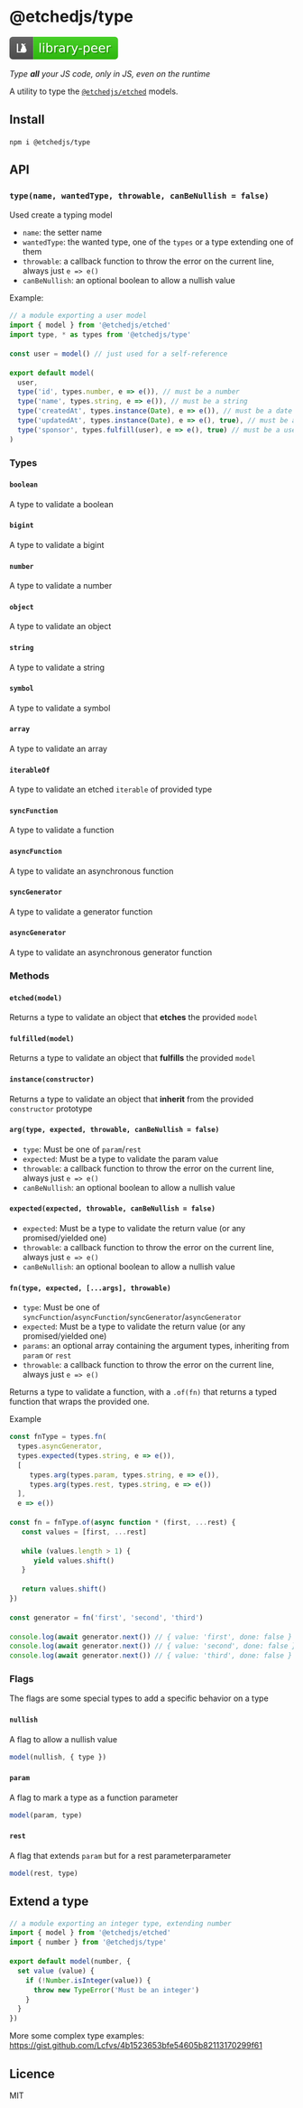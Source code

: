 # @etchedjs/type

[![](https://raw.githubusercontent.com/Lcfvs/library-peer/main/badge.svg)](https://github.com/Lcfvs/library-peer#readme)

_Type **all** your JS code, only in JS, even on the runtime_

A utility to type the [`@etchedjs/etched`](https://github.com/etchedjs/etched) models.


## Install

`npm i @etchedjs/type`


## API

### `type(name, wantedType, throwable, canBeNullish = false)`

Used create a typing model
 * `name`: the setter name
 * `wantedType`: the wanted type, one of the `types` or a type extending one of them
 * `throwable`: a callback function to throw the error on the current line, always just `e => e()`
 * `canBeNullish`: an optional boolean to allow a nullish value

Example:
```js
// a module exporting a user model
import { model } from '@etchedjs/etched'
import type, * as types from '@etchedjs/type'

const user = model() // just used for a self-reference

export default model(
  user,
  type('id', types.number, e => e()), // must be a number
  type('name', types.string, e => e()), // must be a string
  type('createdAt', types.instance(Date), e => e()), // must be a date
  type('updatedAt', types.instance(Date), e => e(), true), // must be a date or nullish
  type('sponsor', types.fulfill(user), e => e(), true) // must be a user or nullish
)
```

### Types

#### `boolean`

A type to validate a boolean

#### `bigint`

A type to validate a bigint

#### `number`

A type to validate a number

#### `object`

A type to validate an object

#### `string`

A type to validate a string

#### `symbol`

A type to validate a symbol

#### `array`

A type to validate an array

#### `iterableOf`

A type to validate an etched `iterable` of provided type

#### `syncFunction`

A type to validate a function

#### `asyncFunction`

A type to validate an asynchronous function

#### `syncGenerator`

A type to validate a generator function

#### `asyncGenerator`

A type to validate an asynchronous generator function

### Methods

#### `etched(model)`

Returns a type to validate an object that **etches** the provided `model` 

#### `fulfilled(model)`

Returns a type to validate an object that **fulfills** the provided `model` 

#### `instance(constructor)`

Returns a type to validate an object that **inherit** from the provided `constructor` prototype

#### `arg(type, expected, throwable, canBeNullish = false)`

* `type`: Must be one of `param`/`rest`
* `expected`: Must be a type to validate the param value
* `throwable`: a callback function to throw the error on the current line, always just `e => e()`
* `canBeNullish`: an optional boolean to allow a nullish value

#### `expected(expected, throwable, canBeNullish = false)`

* `expected`: Must be a type to validate the return value (or any promised/yielded one)
* `throwable`: a callback function to throw the error on the current line, always just `e => e()`
* `canBeNullish`: an optional boolean to allow a nullish value

#### `fn(type, expected, [...args], throwable)`

* `type`: Must be one of `syncFunction`/`asyncFunction`/`syncGenerator`/`asyncGenerator`
* `expected`: Must be a type to validate the return value (or any promised/yielded one)
* `params`: an optional array containing the argument types, inheriting from `param` or `rest`
* `throwable`: a callback function to throw the error on the current line, always just `e => e()`
  
Returns a type to validate a function, with a `.of(fn)` that returns a typed function that wraps the provided one.

Example
```js
const fnType = types.fn(
  types.asyncGenerator,
  types.expected(types.string, e => e()),
  [
     types.arg(types.param, types.string, e => e()),
     types.arg(types.rest, types.string, e => e())
  ],
  e => e())

const fn = fnType.of(async function * (first, ...rest) {
   const values = [first, ...rest]

   while (values.length > 1) {
      yield values.shift()
   }

   return values.shift()
})

const generator = fn('first', 'second', 'third')

console.log(await generator.next()) // { value: 'first', done: false }
console.log(await generator.next()) // { value: 'second', done: false }
console.log(await generator.next()) // { value: 'third', done: false }
```

### Flags

The flags are some special types to add a specific behavior on a type

#### `nullish`

A flag to allow a nullish value

```js
model(nullish, { type })
```

#### `param`

A flag to mark a type as a function parameter

```js
model(param, type)
```

#### `rest`

A flag that extends `param` but for a rest parameterparameter

```js
model(rest, type)
```

## Extend a type

```js
// a module exporting an integer type, extending number 
import { model } from '@etchedjs/etched'
import { number } from '@etchedjs/type'

export default model(number, {
  set value (value) {
    if (!Number.isInteger(value)) {
      throw new TypeError('Must be an integer')
    }
  }
})
```

More some complex type examples: https://gist.github.com/Lcfvs/4b1523653bfe54605b82113170299f61 

## Licence

MIT
